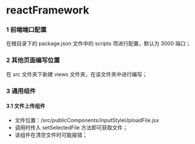 # reactFramework
### 1 前端端口配置
在根目录下的 package.json 文件中的 scripts 项进行配置，默认为 3000 端口；
### 2 其他页面编写位置
在 src 文件夹下新建 views 文件夹，在该文件夹中进行编写；
### 3 通用组件
#### 3.1 文件上传组件
- 文件位置：/src/publicComponents/inputStyleUploadFile.jsx
- 调用时传入 setSelectedFile 方法即可获取文件；
- 该组件在清空文件时可能报错；
